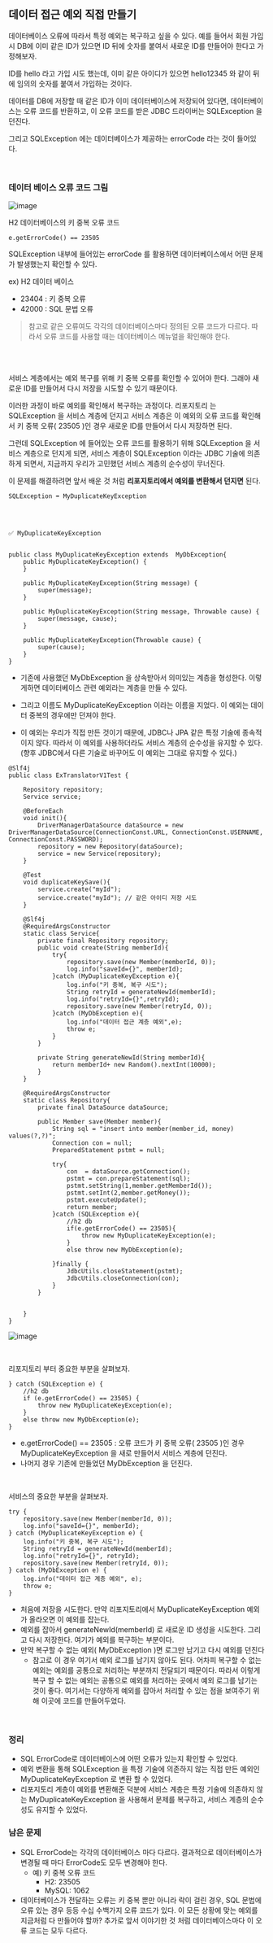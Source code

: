 ## 데이터 접근 예외 직접 만들기

데이터베이스 오류에 따라서 특정 예외는 복구하고 싶을 수 있다.
예를 들어서 회원 가입시 DB에 이미 같은 ID가 있으면 ID 뒤에 숫자를 붙여서 새로운 ID를 만들어야 한다고 가정해보자.


ID를 hello 라고 가입 시도 했는데, 이미 같은 아이디가 있으면 hello12345 와 같이 뒤에 임의의 숫자를 붙여서 가입하는 것이다.

데이터를 DB에 저장할 때 같은 ID가 이미 데이터베이스에 저장되어 있다면, 데이터베이스는 오류 코드를 반환하고, 이 오류 코드를 받은 JDBC 드라이버는 SQLException 을 던진다. 

그리고 SQLException 에는 데이터베이스가 제공하는 errorCode 라는 것이 들어있다.


<br>

### 데이터 베이스 오류 코드 그림

![image](https://github.com/zeunxx/Inflearn-Spring-RoadMap/assets/81572478/7a1e4c4a-6a61-49a9-9eca-08467106c394)



H2 데이터베이스의 키 중복 오류 코드
```
e.getErrorCode() == 23505
```

SQLException 내부에 들어있는 errorCode 를 활용하면 데이터베이스에서 어떤 문제가 발생했는지 확인할 수 있다.


ex) H2 데이터 베이스
- 23404 : 키 중복 오류
- 42000 : SQL 문법 오류


> 참고로 같은 오류여도 각각의 데이터베이스마다 정의된 오류 코드가 다르다. 따라서 오류 코드를 사용할 때는 데이터베이스 메뉴얼을 확인해야 한다.

<BR><bR>

서비스 계층에서는 예외 복구를 위해 키 중복 오류를 확인할 수 있어야 한다. 그래야 새로운 ID를 만들어서 다시 저장을 시도할 수 있기 때문이다.

이러한 과정이 바로 예외를 확인해서 복구하는 과정이다. 리포지토리
는 SQLException 을 서비스 계층에 던지고 서비스 계층은 이 예외의 오류 코드를 확인해서 키 중복 오류( 23505 )인 경우 새로운 ID를 만들어서 다시 저장하면 된다.


그런데 SQLException 에 들어있는 오류 코드를 활용하기 위해 SQLException 을 서비스 계층으로 던지게 되면, 서비스 계층이 SQLException 이라는 JDBC 기술에 의존하게 되면서, 지금까지 우리가 고민했던 서비스 계층의 순수성이 무너진다. 


이 문제를 해결하려면 앞서 배운 것 처럼 **리포지토리에서 예외를 변환해서 던지면** 된다.

`SQLException ➡️ MyDuplicateKeyException`

<bR>

```

✅ MyDuplicateKeyException


public class MyDuplicateKeyException extends  MyDbException{
    public MyDuplicateKeyException() {
    }

    public MyDuplicateKeyException(String message) {
        super(message);
    }

    public MyDuplicateKeyException(String message, Throwable cause) {
        super(message, cause);
    }

    public MyDuplicateKeyException(Throwable cause) {
        super(cause);
    }
}

```

- 기존에 사용했던 MyDbException 을 상속받아서 의미있는 계층을 형성한다. 이렇게하면 데이터베이스 관련 예외라는 계층을 만들 수 있다.

- 그리고 이름도 MyDuplicateKeyException 이라는 이름을 지었다. 이 예외는 데이터 중복의 경우에만 던져야 한다.

- 이 예외는 우리가 직접 만든 것이기 때문에, JDBC나 JPA 같은 특정 기술에 종속적이지 않다. 따라서 이 예외를 사용하더라도 서비스 계층의 순수성을 유지할 수 있다. (향후 JDBC에서 다른 기술로 바꾸어도 이 예외는 그대로 유지할 수 있다.)


```
@Slf4j
public class ExTranslatorV1Test {

    Repository repository;
    Service service;

    @BeforeEach
    void init(){
        DriverManagerDataSource dataSource = new DriverManagerDataSource(ConnectionConst.URL, ConnectionConst.USERNAME, ConnectionConst.PASSWORD);
        repository = new Repository(dataSource);
        service = new Service(repository);
    }

    @Test
    void duplicateKeySave(){
        service.create("myId");
        service.create("myId"); // 같은 아이디 저장 시도
    }

    @Slf4j
    @RequiredArgsConstructor
    static class Service{
        private final Repository repository;
        public void create(String memberId){
            try{
                repository.save(new Member(memberId, 0));
                log.info("saveId={}", memberId);
            }catch (MyDuplicateKeyException e){
                log.info("키 중복, 복구 시도");
                String retryId = generateNewId(memberId);
                log.info("retryId={}",retryId);
                repository.save(new Member(retryId, 0));
            }catch (MyDbException e){
                log.info("데이터 접근 계층 예외",e);
                throw e;
            }
        }

        private String generateNewId(String memberId){
            return memberId+ new Random().nextInt(10000);
        }
    }

    @RequiredArgsConstructor
    static class Repository{
        private final DataSource dataSource;

        public Member save(Member member){
            String sql = "insert into member(member_id, money) values(?,?)";
            Connection con = null;
            PreparedStatement pstmt = null;

            try{
                con  = dataSource.getConnection();
                pstmt = con.prepareStatement(sql);
                pstmt.setString(1,member.getMemberId());
                pstmt.setInt(2,member.getMoney());
                pstmt.executeUpdate();
                return member;
            }catch (SQLException e){
                //h2 db
                if(e.getErrorCode() == 23505){
                    throw new MyDuplicateKeyException(e);
                }
                else throw new MyDbException(e);
                
            }finally {
                JdbcUtils.closeStatement(pstmt);
                JdbcUtils.closeConnection(con);
            }
        }


    }
}

```

![image](https://github.com/zeunxx/Inflearn-Spring-RoadMap/assets/81572478/cf8aa8e3-a199-41bc-be23-edcdf87aabea)


<Br>

리포지토리 부터 중요한 부분을 살펴보자.
```
} catch (SQLException e) {
    //h2 db
    if (e.getErrorCode() == 23505) {
        throw new MyDuplicateKeyException(e);
    }
    else throw new MyDbException(e);
}
```
- e.getErrorCode() == 23505 : 오류 코드가 키 중복 오류( 23505 )인 경우 MyDuplicateKeyException 을 새로 만들어서 서비스 계층에 던진다.
- 나머지 경우 기존에 만들었던 MyDbException 을 던진다.

<br>

서비스의 중요한 부분을 살펴보자.
```
try {
    repository.save(new Member(memberId, 0));
    log.info("saveId={}", memberId);
} catch (MyDuplicateKeyException e) {
    log.info("키 중복, 복구 시도");
    String retryId = generateNewId(memberId);
    log.info("retryId={}", retryId);
    repository.save(new Member(retryId, 0));
} catch (MyDbException e) {
    log.info("데이터 접근 계층 예외", e);
    throw e;
}
```
- 처음에 저장을 시도한다. 만약 리포지토리에서 MyDuplicateKeyException 예외가 올라오면 이 예외를 잡는다.
- 예외를 잡아서 generateNewId(memberId) 로 새로운 ID 생성을 시도한다. 그리고 다시 저장한다. 여기가 예외를 복구하는 부분이다.
- 만약 복구할 수 없는 예외( MyDbException )면 로그만 남기고 다시 예외를 던진다
    - 참고로 이 경우 여기서 예외 로그를 남기지 않아도 된다. 어차피 복구할 수 없는 예외는 예외를 공통으로 처리하는 부분까지 전달되기 때문이다. 따라서 이렇게 복구 할 수 없는 예외는 공통으로 예외를 처리하는 곳에서 예외 로그를 남기는 것이 좋다. 여기서는 다양하게 예외를 잡아서 처리할 수 있는 점을 보여주기 위해 이곳에 코드를 만들어두었다.


<Br>

### 정리

- SQL ErrorCode로 데이터베이스에 어떤 오류가 있는지 확인할 수 있었다.
- 예외 변환을 통해 SQLException 을 특정 기술에 의존하지 않는 직접 만든 예외인 MyDuplicateKeyException 로 변환 할 수 있었다.
- 리포지토리 계층이 예외를 변환해준 덕분에 서비스 계층은 특정 기술에 의존하지 않는 MyDuplicateKeyException 을 사용해서 문제를 복구하고, 서비스 계층의 순수성도 유지할 수 있었다.


### 남은 문제

- SQL ErrorCode는 각각의 데이터베이스 마다 다르다. 결과적으로 데이터베이스가 변경될 때 마다 ErrorCode도 모두 변경해야 한다.
    - 예) 키 중복 오류 코드
        - H2: 23505
        - MySQL: 1062
- 데이터베이스가 전달하는 오류는 키 중복 뿐만 아니라 락이 걸린 경우, SQL 문법에 오류 있는 경우 등등 수십 수백가지 오류 코드가 있다. 이 모든 상황에 맞는 예외를 지금처럼 다 만들어야 할까? 추가로 앞서 이야기한 것 처럼 데이터베이스마다 이 오류 코드는 모두 다르다.



